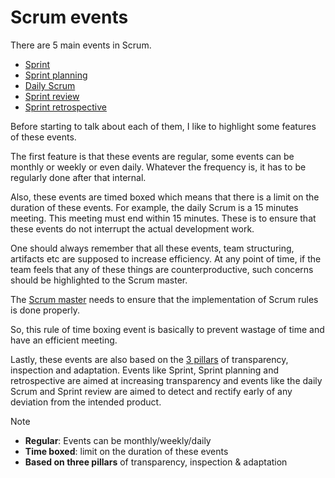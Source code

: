 # Scrum events

There are 5 main events in Scrum.

- [Sprint](../scrum/sprint.md)
- [Sprint planning](../scrum/sprint-planning.md)
- [Daily Scrum](../scrum/daily-scrum.md)
- [Sprint review](../scrum/sprint-review.md)
- [Sprint retrospective](../scrum/sprint-retrospective.md)

Before starting to talk about each of them, I like to highlight some features of these events.

The first feature is that these events are regular, some events can be monthly or weekly or even daily. Whatever the frequency is, it has to be regularly done after that internal. 

Also, these events are timed boxed which means that there is a limit on the duration of these events. For example, the daily Scrum is a 15 minutes meeting. This meeting must end within 15 minutes. These is to ensure that these events do not interrupt the actual development work.

One should always remember that all these events, team structuring, artifacts etc are supposed to increase efficiency. At any point of time, if the team feels that any of these things are counterproductive, such concerns should be highlighted to the Scrum master.

The [Scrum master](../scrum/scrum-master.md) needs to ensure that the implementation of Scrum rules is done properly.

So, this rule of time boxing event is basically to prevent wastage of time and have an efficient meeting.

Lastly, these events are also based on the [3 pillars](../scrum/pillars.md) of transparency, inspection and adaptation. Events like Sprint, Sprint planning and retrospective are aimed at increasing transparency and events like the daily Scrum and Sprint review are aimed to detect and rectify early of any deviation from the intended product. 

>[!NOTE]
> - **Regular**: Events can be monthly/weekly/daily
> - **Time boxed**: limit on the duration of these events
> - **Based on three pillars** of transparency, inspection & adaptation

